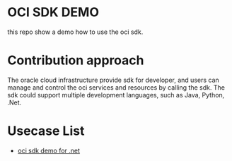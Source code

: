 # OCI SDK DEMO
this repo show a demo how to use the oci sdk.

# Contribution approach
The oracle cloud infrastructure provide sdk for developer, and users can manage and control the oci services and resources by calling the sdk. The sdk could support multiple development languages, such as Java, Python, .Net.


# Usecase List


- [oci sdk demo for .net](./oci%20sdk%20demo/OCIDotnetSdkDemos)